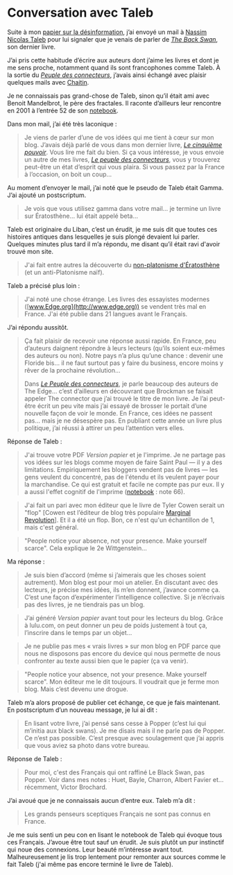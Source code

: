 # Conversation avec Taleb

Suite à mon [papier sur la désinformation](http://blog.tcrouzet.com/2007/08/31/information-egale-desinformation/), j’ai envoyé un mail à [Nassim Nicolas Taleb](http://www.fooledbyrandomness.com/) pour lui signaler que je venais de parler de [*The Back Swan*](http://www.amazon.fr/Black-Swan-Impact-Highly-Improbable/dp/1400063515/ref=pd_bbs_sr_1), son dernier livre.

J’ai pris cette habitude d’écrire aux auteurs dont j’aime les livres et dont je me sens proche, notamment quand ils sont francophones comme Taleb. À la sortie du [*Peuple des connecteurs*](http://blog.tcrouzet.com/le-peuple-des-connecteurs/), j’avais ainsi échangé avec plaisir quelques mails avec [Chaitin](http://blog.tcrouzet.com/2006/03/01/jupp-vs-chaitin/).

Je ne connaissais pas grand-chose de Taleb, sinon qu’il était ami avec Benoit Mandelbrot, le père des fractales. Il raconte d’ailleurs leur rencontre en 2001 à l’entrée 52 de son [notebook](http://www.fooledbyrandomness.com/notebook.htm).

Dans mon mail, j’ai été très laconique :

> Je viens de parler d’une de vos idées qui me tient à cœur sur mon blog. J’avais déjà parlé de vous dans mon dernier livre, [*Le cinquième pouvoir*](http://blog.tcrouzet.com/le-cinquieme-pouvoir/). Vous lire me fait du bien. Si ça vous intéresse, je vous envoie un autre de mes livres, [*Le peuple des connecteurs*](http://blog.tcrouzet.com/le-peuple-des-connecteurs/), vous y trouverez peut-être un état d’esprit qui vous plaira. Si vous passez par la France à l’occasion, on boit un coup…

Au moment d’envoyer le mail, j’ai noté que le pseudo de Taleb était Gamma. J’ai ajouté un postscriptum.

> Je vois que vous utilisez gamma dans votre mail… je termine un livre sur Ératosthène… lui était appelé beta…

Taleb est originaire du Liban, c’est un érudit, je me suis dit que toutes ces histoires antiques dans lesquelles je suis plongé devaient lui parler. Quelques minutes plus tard il m’a répondu, me disant qu’il était ravi d'avoir trouvé mon site.

> J'ai fait entre autres la découverte du [non-platonisme d'Ératosthène](http://blog.tcrouzet.com/2007/08/25/faire-des-listes/) (et un anti-Platonisme naïf).

Taleb a précisé plus loin :

> J'ai noté une chose étrange. Les livres des essayistes modernes ([www.Edge.org](http://www.edge.org)) se vendent très mal en France. J'ai été publie dans 21 langues avant le Français.

J’ai répondu aussitôt.

> Ça fait plaisir de recevoir une réponse aussi rapide. En France, peu d’auteurs daignent répondre à leurs lecteurs (qu’ils soient eux-mêmes des auteurs ou non). Notre pays n’a plus qu’une chance : devenir une Floride bis… il ne faut surtout pas y faire du business, encore moins y rêver de la prochaine révolution…
> 
> 
> 
> Dans [*Le Peuple des connecteurs*](http://blog.tcrouzet.com/le-peuple-des-connecteurs/), je parle beaucoup des auteurs de The Edge… c’est d’ailleurs en découvrant que Brockman se faisait appeler The connector que j’ai trouvé le titre de mon livre. Je l’ai peut-être écrit un peu vite mais j’ai essayé de brosser le portait d’une nouvelle façon de voir le monde. En France, ces idées ne passent pas… mais je ne désespère pas. En publiant cette année un livre plus politique, j’ai réussi à attirer un peu l’attention vers elles.

Réponse de Taleb :

> J'ai trouve votre PDF *Version papier* et je l'imprime. Je ne partage pas vos idées sur les blogs comme moyen de faire Saint Paul — il y a des limitations. Empiriquement les bloggers vendent pas de livres — les gens veulent du concentré, pas de l'étendu et ils veulent payer pour la marchandise. Ce qui est gratuit et facile ne compte pas pur eux. Il y a aussi l'effet cognitif de l'imprime ([notebook](http://www.fooledbyrandomness.com/notebook.htm) : note 66).

> J'ai fait un pari avec mon éditeur que le livre de Tyler Cowen serait un "flop" \[Cowen est l’éditeur de blog très populaire [Marginal Revolution](http://www.marginalrevolution.com/)\]. Et il a été un flop. Bon, ce n'est qu'un échantillon de 1, mais c'est général.

> "People notice your absence, not your presence. Make yourself scarce". Cela explique le 2e Wittgenstein...

Ma réponse :

> Je suis bien d’accord (même si j’aimerais que les choses soient autrement). Mon blog est pour moi un atelier. En discutant avec des lecteurs, je précise mes idées, ils m’en donnent, j’avance comme ça. C’est une façon d’expérimenter l’intelligence collective. Si je n’écrivais pas des livres, je ne tiendrais pas un blog.

> J’ai généré *Version papier* avant tout pour les lecteurs du blog. Grâce à lulu.com, on peut donner un peu de poids justement à tout ça, l’inscrire dans le temps par un objet…

> Je ne publie pas mes « vrais livres » sur mon blog en PDF parce que nous ne disposons pas encore du device qui nous permette de nous confronter au texte aussi bien que le papier (ça va venir).

> "People notice your absence, not your presence. Make yourself scarce". Mon éditeur me le dit toujours. Il voudrait que je ferme mon blog. Mais c’est devenu une drogue.

Taleb m’a alors proposé de publier cet échange, ce que je fais maintenant. En postscriptum d’un nouveau message, je lui ai dit :

> En lisant votre livre, j’ai pensé sans cesse à Popper (c’est lui qui m’initia aux black swans). Je me disais mais il ne parle pas de Popper. Ce n’est pas possible. C’est presque avec soulagement que j’ai appris que vous aviez sa photo dans votre bureau.

Réponse de Taleb :

> Pour moi, c'est des Français qui ont raffiné Le Black Swan, pas Popper. Voir dans mes notes : Huet, Bayle, Charron, Albert Favier et... récemment, Victor Brochard.

J’ai avoué que je ne connaissais aucun d’entre eux. Taleb m’a dit :

> Les grands penseurs sceptiques Français ne sont pas connus en France.

Je me suis senti un peu con en lisant le notebook de Taleb qui évoque tous ces Français. J’avoue être tout sauf un érudit. Je suis plutôt un pur instinctif qui noue des connexions. Leur beauté m’intéresse avant tout. Malheureusement je lis trop lentement pour remonter aux sources comme le fait Taleb (j'ai même pas encore terminé le livre de Taleb).